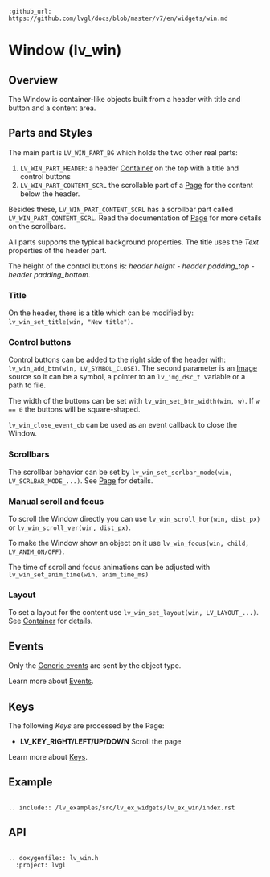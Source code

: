```eval_rst
:github_url: https://github.com/lvgl/docs/blob/master/v7/en/widgets/win.md
```
# Window (lv_win)

## Overview

The Window is container-like objects built from a header with title and button and a content area. 

 
## Parts and Styles
The main part is `LV_WIN_PART_BG` which holds the two other real parts:
1. `LV_WIN_PART_HEADER`: a header [Container](/widgets/cont) on the top with a title and control buttons
2. `LV_WIN_PART_CONTENT_SCRL` the scrollable part of a [Page](/widgets/page) for the content below the header. 


Besides these, `LV_WIN_PART_CONTENT_SCRL` has a scrollbar part called `LV_WIN_PART_CONTENT_SCRL`.
Read the documentation of [Page](/widgets/page) for more details on the scrollbars.

All parts supports the typical background properties. The title uses the *Text* properties of the header part.
 
The height of the control buttons is: *header height - header padding_top -  header padding_bottom*.
 

### Title
On the header, there is a title which can be modified by: `lv_win_set_title(win, "New title")`. 

### Control buttons
Control buttons can be added to the right side of the header with: `lv_win_add_btn(win, LV_SYMBOL_CLOSE)`. 
The second parameter is an [Image](/widgets/img) source so it can be a symbol, a pointer to an `lv_img_dsc_t `variable or a path to file.

The width of the buttons can be set with `lv_win_set_btn_width(win, w)`. If `w == 0` the buttons will be square-shaped.

`lv_win_close_event_cb` can be used as an event callback to close the Window.

### Scrollbars

The scrollbar behavior can be set by `lv_win_set_scrlbar_mode(win, LV_SCRLBAR_MODE_...)`. 
See [Page](/widgets/page) for details.

### Manual scroll and focus
To scroll the Window directly you can use `lv_win_scroll_hor(win, dist_px)` or `lv_win_scroll_ver(win, dist_px)`.

To make the Window show an object on it use `lv_win_focus(win, child, LV_ANIM_ON/OFF)`.

The time of scroll and focus animations can  be adjusted with `lv_win_set_anim_time(win, anim_time_ms)`

### Layout
To set a layout for the content use `lv_win_set_layout(win, LV_LAYOUT_...)`. 
See [Container](/widgets/cont) for details.

## Events
Only the [Generic events](/overview/event.html#generic-events) are sent by the object type.

Learn more about [Events](/overview/event).

## Keys

The following *Keys* are processed by the Page:
- **LV_KEY_RIGHT/LEFT/UP/DOWN** Scroll the page

Learn more about [Keys](/overview/indev).


## Example

```eval_rst

.. include:: /lv_examples/src/lv_ex_widgets/lv_ex_win/index.rst

```


## API 

```eval_rst

.. doxygenfile:: lv_win.h
  :project: lvgl
        
```
